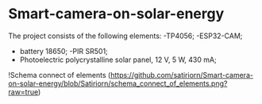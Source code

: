# Smart-camera-on-solar-energy

The project consists of the following elements:
-TP4056;
-ESP32-CAM;
- battery 18650;
-PIR SR501;
- Photoelectric polycrystalline solar panel, 12 V, 5 W, 430 mA;

!Schema connect of elements (https://github.com/satiriorn/Smart-camera-on-solar-energy/blob/Satiriorn/schema_connect_of_elements.png?raw=true)
